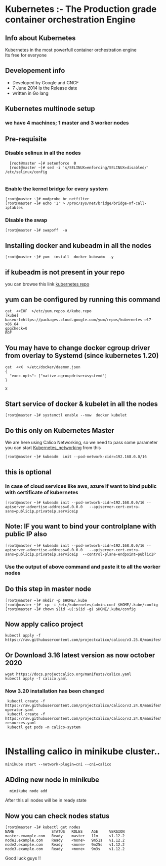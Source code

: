 # Kubernetes :- The Production grade container orchestration  Engine 
## Info about Kubernetes
Kubernetes in the most powerfull container orchestration engine <br/>
Its free for everyone <br/>
## Developement  info 
<ul>
	<li> Developed by Google and CNCF  </li>
	<li> 7 June 2014 is the Release date  </li>
	<li> written in Go lang  </li>
	
</ul>

## Kubernetes multinode setup 
###  we have 4 machines; 1 master and 3 worker nodes
## Pre-requisite 

### Disable selinux in all the nodes

```
  [root@master ~]# setenforce  0
  [root@master ~]# sed -i 's/SELINUX=enforcing/SELINUX=disabled/'  /etc/selinux/config
  
 ```
 
 ### Enable the kernel bridge for every system
 ```
 [root@master ~]# modprobe br_netfilter
 [root@master ~]# echo '1' > /proc/sys/net/bridge/bridge-nf-call-iptables
 ```
 ### Disable the swap 
 ```
 [root@master ~]# swapoff  -a
 ```
 ## Installing  docker and kubeadm in all the nodes 
 ```
 [root@master ~]# yum  install  docker kubeadm  -y
 ```
 ## if kubeadm is not present in your repo 
 you can browse this link [kubernetes repo](https://kubernetes.io/docs/setup/production-environment/tools/kubeadm/install-kubeadm/)  <br/>
 
## yum can be configured by running this command 
```
cat  <<EOF  >/etc/yum.repos.d/kube.repo
[kube]
baseurl=https://packages.cloud.google.com/yum/repos/kubernetes-el7-x86_64
gpgcheck=0
EOF
```

## You may have to change docker cgroup driver from overlay to Systemd  (since kubernetes 1.20)
 
```
cat  <<X  >/etc/docker/daemon.json
{
  "exec-opts": ["native.cgroupdriver=systemd"]
}

X
``` 
 
## Start service of docker & kubelet in all the nodes 
 ```
 [root@master ~]# systemctl enable --now  docker kubelet
 ```
 ## Do this only on Kubernetes Master 
 We are here using Calico Networking, so we need to pass some parameter 
 you can start [Kubernetes_networking](https://kubernetes.io/docs/setup/production-environment/tools/kubeadm/create-cluster-kubeadm/) from this  <br/>
 
```
[root@master ~]# kubeadm  init --pod-network-cidr=192.168.0.0/16
```
## this is optional 
### In case of cloud services like aws, azure if want to bind public with certificate of kubernetes 
```
[root@master ~]# kubeadm init --pod-network-cidr=192.168.0.0/16 --apiserver-advertise-address=0.0.0.0   --apiserver-cert-extra-sans=publicip,privateip,serviceip
```

## Note: IF you want to bind your controlplane with public IP also 

```
[root@master ~]# kubeadm init --pod-network-cidr=192.168.0.0/16 --apiserver-advertise-address=0.0.0.0   --apiserver-cert-extra-sans=publicip,privateip,serviceip  --control-plane-endpoint=publicIP
```

### Use the output of above command and paste it to all the worker nodes

## Do this step in master node 
```
[root@master ~]# mkdir -p $HOME/.kube
[root@master ~]#  cp -i /etc/kubernetes/admin.conf $HOME/.kube/config
[root@master ~]# chown $(id -u):$(id -g) $HOME/.kube/config
```

##  Now apply calico project 
```
kubectl apply -f https://raw.githubusercontent.com/projectcalico/calico/v3.25.0/manifests/calico.yaml
```
## Or Download 3.16 latest version as now october 2020 

```
wget https://docs.projectcalico.org/manifests/calico.yaml
kubectl apply -f calico.yaml

```

### Now 3.20 installation has been changed

```
 kubectl create -f https://raw.githubusercontent.com/projectcalico/calico/v3.24.0/manifests/tigera-operator.yaml
 kubectl create -f https://raw.githubusercontent.com/projectcalico/calico/v3.24.0/manifests/custom-resources.yaml
 kubectl get pods -n calico-system
 
```

# INstalling calico in minikube cluster..

```
minikube start --network-plugin=cni --cni=calico

```

## ADding new node in minikube 

```
  minikube node add
```

After this all nodes will be in ready state

## Now you can check nodes status
```
[root@master ~]# kubectl get nodes
NAME                 STATUS   ROLES    AGE     VERSION
master.example.com   Ready    master   11m     v1.12.2
node1.example.com    Ready    <none>   9m51s   v1.12.2
node2.example.com    Ready    <none>   9m25s   v1.12.2
node3.example.com    Ready    <none>   9m3s    v1.12.2
```

Good luck guys !!

